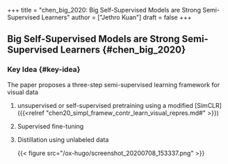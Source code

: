 +++
title = "chen_big_2020: Big Self-Supervised Models are Strong Semi-Supervised Learners"
author = ["Jethro Kuan"]
draft = false
+++

## Big Self-Supervised Models are Strong Semi-Supervised Learners {#chen_big_2020}


### Key Idea {#key-idea}

The paper proposes a three-step semi-supervised learning framework for visual data

1.  unsupervised or self-supervised pretraining using a modified [SimCLR]({{<relref "chen20_simpl_framew_contr_learn_visual_repres.md#" >}})
2.  Supervised fine-tuning
3.  Distillation using unlabeled data

    {{< figure src="/ox-hugo/screenshot_20200708_153337.png" >}}